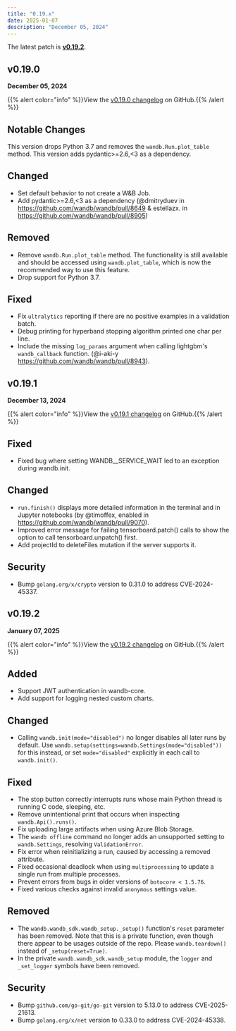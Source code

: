 ```yaml
---
title: "0.19.x"
date: 2025-01-07
description: "December 05, 2024"
---
```


The latest patch is [**v0.19.2**](#v0192).

<!-- more -->

## v0.19.0
**December 05, 2024**

{{% alert color="info" %}}View the [v0.19.0 changelog](https://github.com/wandb/wandb/releases/tag/v0.19.0) on GitHub.{{% /alert %}}

## Notable Changes

This version drops Python 3.7 and removes the `wandb.Run.plot_table` method.
This version adds pydantic>=2.6,<3 as a dependency.

## Changed

- Set default behavior to not create a W&B Job. <!-- (@KyleGoyette in https://github.com/wandb/wandb/pull/8907) -->
- Add pydantic>=2.6,<3 as a dependency (@dmitryduev in https://github.com/wandb/wandb/pull/8649 & estellazx.
 in https://github.com/wandb/wandb/pull/8905)

## Removed

- Remove `wandb.Run.plot_table` method. The functionality is still available and should be accessed using `wandb.plot_table`, which is now the recommended way to use this feature. <!-- (@kptkin in https://github.com/wandb/wandb/pull/8686) -->
- Drop support for Python 3.7. <!-- (@kptkin in https://github.com/wandb/wandb/pull/8858) -->

## Fixed

- Fix `ultralytics` reporting if there are no positive examples in a validation batch. <!-- (@Jamil in https://github.com/wandb/wandb/pull/8870) -->
- Debug printing for hyperband stopping algorithm printed one char per line. <!-- (@temporaer in https://github.com/wandb/wandb/pull/8955) -->
- Include the missing `log_params` argument when calling lightgbm's `wandb_callback` function. (@i-aki-y https://github.com/wandb/wandb/pull/8943).

## v0.19.1
**December 13, 2024**

{{% alert color="info" %}}View the [v0.19.1 changelog](https://github.com/wandb/wandb/releases/tag/v0.19.1) on GitHub.{{% /alert %}}

## Fixed

- Fixed bug where setting WANDB__SERVICE_WAIT led to an exception during wandb.init. <!-- (@TimSchneider42 in https://github.com/wandb/wandb/pull/9050) -->

## Changed

- `run.finish()` displays more detailed information in the terminal and in Jupyter notebooks (by @timoffex, enabled in https://github.com/wandb/wandb/pull/9070).
- Improved error message for failing tensorboard.patch() calls to show the option to call tensorboard.unpatch() first. <!-- (@daniel-bogdoll in https://github.com/wandb/wandb/pull/8938) -->
- Add projectId to deleteFiles mutation if the server supports it. <!-- (@jacobromero in https://github.com/wandb/wandb/pull/8837) -->

## Security

- Bump `golang.org/x/crypto` version to 0.31.0 to address CVE-2024-45337. <!-- (@kptkin in https://github.com/wandb/wandb/pull/9069) -->

## v0.19.2
**January 07, 2025**

{{% alert color="info" %}}View the [v0.19.2 changelog](https://github.com/wandb/wandb/releases/tag/v0.19.2) on GitHub.{{% /alert %}}

## Added

- Support JWT authentication in wandb-core. <!-- (@elainaRenee in https://github.com/wandb/wandb/pull/8431) -->
- Add support for logging nested custom charts. <!-- (@jacobromero in https://github.com/wandb/wandb/pull/8789) -->

## Changed

- Calling `wandb.init(mode="disabled")` no longer disables all later runs by default. Use `wandb.setup(settings=wandb.Settings(mode="disabled"))` for this instead, or set `mode="disabled"` explicitly in each call to `wandb.init()`. <!-- (@timoffex in https://github.com/wandb/wandb/pull/9172) -->

## Fixed

- The stop button correctly interrupts runs whose main Python thread is running C code, sleeping, etc. <!-- (@timoffex in https://github.com/wandb/wandb/pull/9094) -->
- Remove unintentional print that occurs when inspecting `wandb.Api().runs()`. <!-- (@tomtseng in https://github.com/wandb/wandb/pull/9101) -->
- Fix uploading large artifacts when using Azure Blob Storage. <!-- (@amulya-musipatla in https://github.com/wandb/wandb/pull/8946) -->
- The `wandb offline` command no longer adds an unsupported setting to `wandb.Settings`, resolving `ValidationError`. <!-- (@kptkin in https://github.com/wandb/wandb/pull/9135) -->
- Fix error when reinitializing a run, caused by accessing a removed attribute. <!-- (@MathisTLD in https://github.com/wandb/wandb/pull/8912) -->
- Fixed occasional deadlock when using `multiprocessing` to update a single run from multiple processes. <!-- (@timoffex in https://github.com/wandb/wandb/pull/9126) -->
- Prevent errors from bugs in older versions of `botocore < 1.5.76`. <!-- (@amusipatla-wandb, @tonyyli-wandb in https://github.com/wandb/wandb/pull/9015) -->
- Fixed various checks against invalid `anonymous` settings value. <!-- (@jacobromero in https://github.com/wandb/wandb/pull/9193) -->

## Removed

- The `wandb.wandb_sdk.wandb_setup._setup()` function's `reset` parameter has been removed. Note that this is a private function, even though there appear to be usages outside of the repo. Please `wandb.teardown()` instead of `_setup(reset=True)`. <!-- (@timoffex in https://github.com/wandb/wandb/pull/9165) -->
- In the private `wandb.wandb_sdk.wandb_setup` module, the `logger` and `_set_logger` symbols have been removed. <!-- (@timoffex in https://github.com/wandb/wandb/pull/9195) -->

## Security

- Bump `github.com/go-git/go-git` version to 5.13.0 to address CVE-2025-21613. <!-- (@kptkin in https://github.com/wandb/wandb/pull/9192) -->
- Bump `golang.org/x/net` version to 0.33.0 to address CVE-2024-45338. <!-- (@kptkin in https://github.com/wandb/wandb/pull/9115) -->
